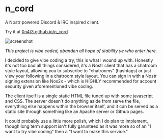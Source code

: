 # n_cord
A Nostr powered Discord &amp; IRC inspired client.

Try it at [0n4t3.github.io/n_cord](https://0n4t3.github.io/n_cord/)

![screenshot](https://raw.githubusercontent.com/0n4t3/n_cord/refs/heads/main/screenshot.avif)

*This project is vibe coded, abanden all hope of stability ye who enter here.*

I decided to give vibe coding a try, this is what I wound up with. Honestly it's not too bad all things considered, it's a Nostr client that has a chatroom style layout, allowing you to subscribe to "chatrooms" (hashtags) or just view your following in a chatroom style layout. You can sign in with a Nostr signing extension like Nos2x - which is HIGHLY recommended for account security given aforementioned vibe coding.

The client itself is a single static HTML file tuned up with some javascript and CSS. The server doesn't do anything aside from serve the file, everything else happens within the browser itself, and it can be served as a static site through something like an Apache server or Github pages.

It could probably use a little more polish, which I do plan to implement, though long term support isn't fully garunteed as it was more so of an "I want to try vibe coding" then a "I want to make this service."
